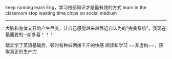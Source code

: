 keep running
learn Eng，学习根部知识才是最有效的方式
learn in the classroom
stop wasting time chips on social medium
********
大脑和身体又开始产生巨变，让自己感觉越来越靠近自认为的“完美系统”，我现在最需要的···斯多葛！！！

踏实学了英语基础后，顿时有种四两拨千斤的快感
阅读和学习
==非虚构==，获取真正的生产力
